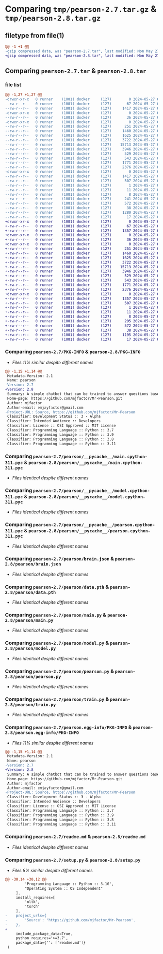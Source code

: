 # Comparing `tmp/pearson-2.7.tar.gz` & `tmp/pearson-2.8.tar.gz`

## filetype from file(1)

```diff
@@ -1 +1 @@
-gzip compressed data, was "pearson-2.7.tar", last modified: Mon May 27 08:57:13 2024, max compression
+gzip compressed data, was "pearson-2.8.tar", last modified: Mon May 27 09:01:06 2024, max compression
```

## Comparing `pearson-2.7.tar` & `pearson-2.8.tar`

### file list

```diff
@@ -1,27 +1,27 @@
-drwxr-xr-x   0 runner    (1001) docker     (127)        0 2024-05-27 08:57:13.272845 pearson-2.7/
--rw-r--r--   0 runner    (1001) docker     (127)       67 2024-05-27 08:57:06.000000 pearson-2.7/MANIFEST.in
--rw-r--r--   0 runner    (1001) docker     (127)     1417 2024-05-27 08:57:13.272845 pearson-2.7/PKG-INFO
-drwxr-xr-x   0 runner    (1001) docker     (127)        0 2024-05-27 08:57:13.272845 pearson-2.7/pearson/
--rw-r--r--   0 runner    (1001) docker     (127)       36 2024-05-27 08:57:06.000000 pearson-2.7/pearson/__init__.py
-drwxr-xr-x   0 runner    (1001) docker     (127)        0 2024-05-27 08:57:13.272845 pearson-2.7/pearson/__pycache__/
--rw-r--r--   0 runner    (1001) docker     (127)      251 2024-05-27 08:57:06.000000 pearson-2.7/pearson/__pycache__/__init__.cpython-311.pyc
--rw-r--r--   0 runner    (1001) docker     (127)     1460 2024-05-27 08:57:06.000000 pearson-2.7/pearson/__pycache__/main.cpython-311.pyc
--rw-r--r--   0 runner    (1001) docker     (127)     1625 2024-05-27 08:57:06.000000 pearson-2.7/pearson/__pycache__/model.cpython-311.pyc
--rw-r--r--   0 runner    (1001) docker     (127)     3722 2024-05-27 08:57:06.000000 pearson-2.7/pearson/__pycache__/pearson.cpython-311.pyc
--rw-r--r--   0 runner    (1001) docker     (127)    15713 2024-05-27 08:57:06.000000 pearson-2.7/pearson/brain.json
--rw-r--r--   0 runner    (1001) docker     (127)     3946 2024-05-27 08:57:06.000000 pearson-2.7/pearson/data.pth
--rw-r--r--   0 runner    (1001) docker     (127)      529 2024-05-27 08:57:06.000000 pearson-2.7/pearson/main.py
--rw-r--r--   0 runner    (1001) docker     (127)      543 2024-05-27 08:57:06.000000 pearson-2.7/pearson/model.py
--rw-r--r--   0 runner    (1001) docker     (127)     1771 2024-05-27 08:57:06.000000 pearson-2.7/pearson/pearson.py
--rw-r--r--   0 runner    (1001) docker     (127)     2376 2024-05-27 08:57:06.000000 pearson-2.7/pearson/train.py
-drwxr-xr-x   0 runner    (1001) docker     (127)        0 2024-05-27 08:57:13.272845 pearson-2.7/pearson.egg-info/
--rw-r--r--   0 runner    (1001) docker     (127)     1417 2024-05-27 08:57:13.000000 pearson-2.7/pearson.egg-info/PKG-INFO
--rw-r--r--   0 runner    (1001) docker     (127)      507 2024-05-27 08:57:13.000000 pearson-2.7/pearson.egg-info/SOURCES.txt
--rw-r--r--   0 runner    (1001) docker     (127)        1 2024-05-27 08:57:13.000000 pearson-2.7/pearson.egg-info/dependency_links.txt
--rw-r--r--   0 runner    (1001) docker     (127)       11 2024-05-27 08:57:13.000000 pearson-2.7/pearson.egg-info/requires.txt
--rw-r--r--   0 runner    (1001) docker     (127)        8 2024-05-27 08:57:13.000000 pearson-2.7/pearson.egg-info/top_level.txt
--rw-r--r--   0 runner    (1001) docker     (127)      241 2024-05-27 08:57:06.000000 pearson-2.7/pyproject.toml
--rw-r--r--   0 runner    (1001) docker     (127)      572 2024-05-27 08:57:06.000000 pearson-2.7/readme.md
--rw-r--r--   0 runner    (1001) docker     (127)       38 2024-05-27 08:57:13.272845 pearson-2.7/setup.cfg
--rw-r--r--   0 runner    (1001) docker     (127)     1280 2024-05-27 08:57:06.000000 pearson-2.7/setup.py
--rw-r--r--   0 runner    (1001) docker     (127)       17 2024-05-27 08:57:06.000000 pearson-2.7/version.py
+drwxr-xr-x   0 runner    (1001) docker     (127)        0 2024-05-27 09:01:06.241513 pearson-2.8/
+-rw-r--r--   0 runner    (1001) docker     (127)       67 2024-05-27 09:01:02.000000 pearson-2.8/MANIFEST.in
+-rw-r--r--   0 runner    (1001) docker     (127)     1357 2024-05-27 09:01:06.241513 pearson-2.8/PKG-INFO
+drwxr-xr-x   0 runner    (1001) docker     (127)        0 2024-05-27 09:01:06.237512 pearson-2.8/pearson/
+-rw-r--r--   0 runner    (1001) docker     (127)       36 2024-05-27 09:01:02.000000 pearson-2.8/pearson/__init__.py
+drwxr-xr-x   0 runner    (1001) docker     (127)        0 2024-05-27 09:01:06.241513 pearson-2.8/pearson/__pycache__/
+-rw-r--r--   0 runner    (1001) docker     (127)      251 2024-05-27 09:01:02.000000 pearson-2.8/pearson/__pycache__/__init__.cpython-311.pyc
+-rw-r--r--   0 runner    (1001) docker     (127)     1460 2024-05-27 09:01:02.000000 pearson-2.8/pearson/__pycache__/main.cpython-311.pyc
+-rw-r--r--   0 runner    (1001) docker     (127)     1625 2024-05-27 09:01:02.000000 pearson-2.8/pearson/__pycache__/model.cpython-311.pyc
+-rw-r--r--   0 runner    (1001) docker     (127)     3722 2024-05-27 09:01:02.000000 pearson-2.8/pearson/__pycache__/pearson.cpython-311.pyc
+-rw-r--r--   0 runner    (1001) docker     (127)    15713 2024-05-27 09:01:02.000000 pearson-2.8/pearson/brain.json
+-rw-r--r--   0 runner    (1001) docker     (127)     3946 2024-05-27 09:01:02.000000 pearson-2.8/pearson/data.pth
+-rw-r--r--   0 runner    (1001) docker     (127)      529 2024-05-27 09:01:02.000000 pearson-2.8/pearson/main.py
+-rw-r--r--   0 runner    (1001) docker     (127)      543 2024-05-27 09:01:02.000000 pearson-2.8/pearson/model.py
+-rw-r--r--   0 runner    (1001) docker     (127)     1771 2024-05-27 09:01:02.000000 pearson-2.8/pearson/pearson.py
+-rw-r--r--   0 runner    (1001) docker     (127)     2376 2024-05-27 09:01:02.000000 pearson-2.8/pearson/train.py
+drwxr-xr-x   0 runner    (1001) docker     (127)        0 2024-05-27 09:01:06.241513 pearson-2.8/pearson.egg-info/
+-rw-r--r--   0 runner    (1001) docker     (127)     1357 2024-05-27 09:01:06.000000 pearson-2.8/pearson.egg-info/PKG-INFO
+-rw-r--r--   0 runner    (1001) docker     (127)      507 2024-05-27 09:01:06.000000 pearson-2.8/pearson.egg-info/SOURCES.txt
+-rw-r--r--   0 runner    (1001) docker     (127)        1 2024-05-27 09:01:06.000000 pearson-2.8/pearson.egg-info/dependency_links.txt
+-rw-r--r--   0 runner    (1001) docker     (127)       11 2024-05-27 09:01:06.000000 pearson-2.8/pearson.egg-info/requires.txt
+-rw-r--r--   0 runner    (1001) docker     (127)        8 2024-05-27 09:01:06.000000 pearson-2.8/pearson.egg-info/top_level.txt
+-rw-r--r--   0 runner    (1001) docker     (127)      295 2024-05-27 09:01:02.000000 pearson-2.8/pyproject.toml
+-rw-r--r--   0 runner    (1001) docker     (127)      572 2024-05-27 09:01:02.000000 pearson-2.8/readme.md
+-rw-r--r--   0 runner    (1001) docker     (127)       38 2024-05-27 09:01:06.241513 pearson-2.8/setup.cfg
+-rw-r--r--   0 runner    (1001) docker     (127)     1195 2024-05-27 09:01:02.000000 pearson-2.8/setup.py
+-rw-r--r--   0 runner    (1001) docker     (127)       17 2024-05-27 09:01:02.000000 pearson-2.8/version.py
```

### Comparing `pearson-2.7/PKG-INFO` & `pearson-2.8/PKG-INFO`

 * *Files 11% similar despite different names*

```diff
@@ -1,15 +1,14 @@
 Metadata-Version: 2.1
 Name: pearson
-Version: 2.7
+Version: 2.8
 Summary: A simple chatbot that can be trained to answer questions based on a dataset
 Home-page: https://github.com/mjfactor/Mr-Pearson.git
 Author: mjfactor
 Author-email: emjayfactor@gmail.com
-Project-URL: Source, https://github.com/mjfactor/Mr-Pearson
 Classifier: Development Status :: 3 - Alpha
 Classifier: Intended Audience :: Developers
 Classifier: License :: OSI Approved :: MIT License
 Classifier: Programming Language :: Python :: 3.7
 Classifier: Programming Language :: Python :: 3.9
 Classifier: Programming Language :: Python :: 3.8
 Classifier: Programming Language :: Python :: 3.11
```

### Comparing `pearson-2.7/pearson/__pycache__/main.cpython-311.pyc` & `pearson-2.8/pearson/__pycache__/main.cpython-311.pyc`

 * *Files identical despite different names*

### Comparing `pearson-2.7/pearson/__pycache__/model.cpython-311.pyc` & `pearson-2.8/pearson/__pycache__/model.cpython-311.pyc`

 * *Files identical despite different names*

### Comparing `pearson-2.7/pearson/__pycache__/pearson.cpython-311.pyc` & `pearson-2.8/pearson/__pycache__/pearson.cpython-311.pyc`

 * *Files identical despite different names*

### Comparing `pearson-2.7/pearson/brain.json` & `pearson-2.8/pearson/brain.json`

 * *Files identical despite different names*

### Comparing `pearson-2.7/pearson/data.pth` & `pearson-2.8/pearson/data.pth`

 * *Files identical despite different names*

### Comparing `pearson-2.7/pearson/main.py` & `pearson-2.8/pearson/main.py`

 * *Files identical despite different names*

### Comparing `pearson-2.7/pearson/model.py` & `pearson-2.8/pearson/model.py`

 * *Files identical despite different names*

### Comparing `pearson-2.7/pearson/pearson.py` & `pearson-2.8/pearson/pearson.py`

 * *Files identical despite different names*

### Comparing `pearson-2.7/pearson/train.py` & `pearson-2.8/pearson/train.py`

 * *Files identical despite different names*

### Comparing `pearson-2.7/pearson.egg-info/PKG-INFO` & `pearson-2.8/pearson.egg-info/PKG-INFO`

 * *Files 11% similar despite different names*

```diff
@@ -1,15 +1,14 @@
 Metadata-Version: 2.1
 Name: pearson
-Version: 2.7
+Version: 2.8
 Summary: A simple chatbot that can be trained to answer questions based on a dataset
 Home-page: https://github.com/mjfactor/Mr-Pearson.git
 Author: mjfactor
 Author-email: emjayfactor@gmail.com
-Project-URL: Source, https://github.com/mjfactor/Mr-Pearson
 Classifier: Development Status :: 3 - Alpha
 Classifier: Intended Audience :: Developers
 Classifier: License :: OSI Approved :: MIT License
 Classifier: Programming Language :: Python :: 3.7
 Classifier: Programming Language :: Python :: 3.9
 Classifier: Programming Language :: Python :: 3.8
 Classifier: Programming Language :: Python :: 3.11
```

### Comparing `pearson-2.7/readme.md` & `pearson-2.8/readme.md`

 * *Files identical despite different names*

### Comparing `pearson-2.7/setup.py` & `pearson-2.8/setup.py`

 * *Files 8% similar despite different names*

```diff
@@ -30,14 +30,12 @@
         'Programming Language :: Python :: 3.10',
         "Operating System :: OS Independent"
     ],
     install_requires=[
         'nltk',
         'torch'
     ],
-    project_urls={
-        'Source': 'https://github.com/mjfactor/Mr-Pearson',
-    },
+
     include_package_data=True,
     python_requires='>=3.7',
     package_data={'': ['readme.md']}
 )
```


